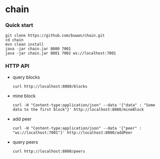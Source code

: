 # chain
### Quick start
```
git clone https://github.com/buwan/chain.git
cd chain
mvn clean install
java -jar chain.jar 8080 7001
java -jar chain.jar 8081 7002 ws://localhost:7001

```


### HTTP API

- query blocks

  ```
  curl http://localhost:8080/blocks

  ```

- mine block

  ```
  curl -H "Content-type:application/json" --data '{"data" : "Some data to the first block"}' http://localhost:8080/mineBlock

  ```

- add peer

  ```
  curl -H "Content-type:application/json" --data '{"peer" : "ws://localhost:7001"}' http://localhost:8080/addPeer

  ```

- query peers

  ```
  curl http://localhost:8080/peers
  ```